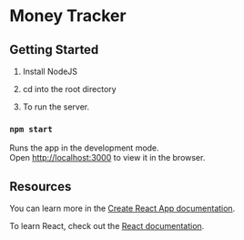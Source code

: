 # Money Tracker

 ## Getting Started
 
 1. Install NodeJS 
 
 2. cd into the root directory
  
 3. To run the server.
 
 ### `npm start`

Runs the app in the development mode.<br />
Open [http://localhost:3000](http://localhost:3000) to view it in the browser.

## Resources

You can learn more in the [Create React App documentation](https://facebook.github.io/create-react-app/docs/getting-started).

To learn React, check out the [React documentation](https://reactjs.org/).

